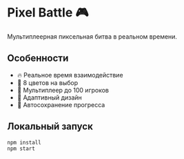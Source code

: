 # Pixel Battle 🎮

Мультиплеерная пиксельная битва в реальном времени.

## Особенности
- 🔥 Реальное время взаимодействие
- 🎨 8 цветов на выбор
- 👥 Мультиплеер до 100 игроков
- 📱 Адаптивный дизайн
- 💾 Автосохранение прогресса

## Локальный запуск
```bash
npm install
npm start
